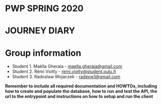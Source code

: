 # PWP SPRING 2020
# JOURNEY DIARY
# Group information
* Student 1. Maëlla Gheraia - maella.gheraia@gmail.com
* Student 2. Rémi Viotty - remi.viotty@student.oulu.fi
* Student 3. Radoslaw Wojaczek - radexw1@gmail.com

__Remember to include all required documentation and HOWTOs, including how to create and populate the database, how to run and test the API, the url to the entrypoint and instructions on how to setup and run the client__


